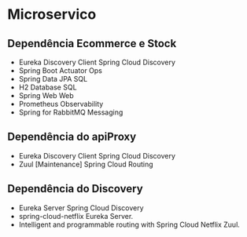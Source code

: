 # Microservico

## Dependência Ecommerce e Stock

* Eureka Discovery Client Spring Cloud Discovery
* Spring Boot Actuator Ops
* Spring Data JPA SQL
* H2 Database SQL
* Spring Web Web
* Prometheus Observability
* Spring for RabbitMQ Messaging

## Dependência do apiProxy
* Eureka Discovery Client Spring Cloud Discovery
* Zuul [Maintenance] Spring Cloud Routing

## Dependência do Discovery
* Eureka Server Spring Cloud Discovery
* spring-cloud-netflix Eureka Server.
* Intelligent and programmable routing with Spring Cloud Netflix Zuul.
